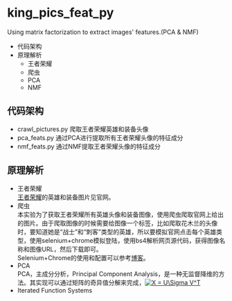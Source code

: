# king_pics_feat_py
Using matrix factorization to extract images' features.(PCA &amp; NMF)

* 代码架构
* 原理解析
  * 王者荣耀
  * 爬虫
  * PCA
  * NMF
  
## 代码架构
 * crawl_pictures.py  爬取王者荣耀英雄和装备头像
 * pca_feats.py  通过PCA进行提取所有王者荣耀头像的特征成分
 * nmf_feats.py  通过NMF提取王者荣耀头像的特征成分
 
## 原理解析
  * 王者荣耀 <br>
  [王者荣耀](http://pvp.qq.com/web201605/herolist.shtml)的英雄和装备图片见官网。
  * 爬虫 <br>
      本实验为了获取王者荣耀所有英雄头像和装备图像，使用爬虫爬取官网上给出的图片。由于爬取图像的时候需要给图像一个标签，比如爬取花木兰的头像时，要知道她是“战士”和“刺客”类型的英雄，所以要模拟官网点击每个英雄类型，使用selenium+chrome模拟登陆，使用bs4解析网页源代码，获得图像名称和图像URL，然后下载即可。 <br>
      Selenium+Chrome的使用和配置可以参考[博客](https://www.jianshu.com/p/4b84a7d7e567)。
  * PCA <br>
      PCA，主成分分析，Principal Component Analysis，是一种无监督降维的方法。其实现可以通过矩阵的奇异值分解来完成，<a href="https://www.codecogs.com/eqnedit.php?latex=X&space;=&space;U\Sigma&space;V^T" target="_blank"><img src="https://latex.codecogs.com/gif.latex?X&space;=&space;U\Sigma&space;V^T" title="X = U\Sigma V^T" /></a>
  * Iterated Function Systems <br>
      
